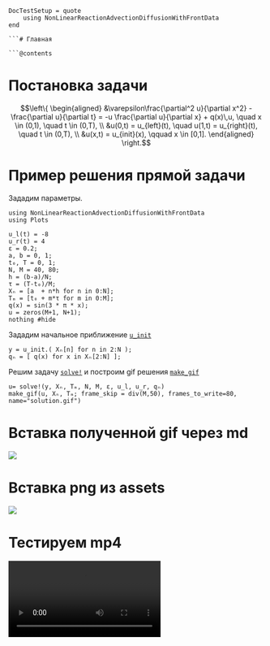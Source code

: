 ```@meta
DocTestSetup = quote
    using NonLinearReactionAdvectionDiffusionWithFrontData
end

```# Главная

```@contents
```

# Постановка задачи

```math
\left\{
\begin{aligned}
    &\varepsilon\frac{\partial^2 u}{\partial x^2} - \frac{\partial u}{\partial t} = -u \frac{\partial u}{\partial x} +  q(x)\,u, \quad x \in (0,1), \quad t \in (0,T), \\
    &u(0,t) = u_{left}(t), \quad u(1,t) = u_{right}(t), \quad t \in (0,T), \\
    &u(x,t) = u_{init}(x), \qquad x \in [0,1].
\end{aligned}
\right.
```

# Пример решения прямой задачи

Зададим параметры.
```@example demo
using NonLinearReactionAdvectionDiffusionWithFrontData
using Plots

u_l(t) = -8
u_r(t) = 4
ε = 0.2;
a, b = 0, 1;
t₀, T = 0, 1;
N, M = 40, 80;
h = (b-a)/N;
τ = (T-t₀)/M;
Xₙ = [a  + n*h for n in 0:N];
Tₘ = [t₀ + m*τ for m in 0:M];
q(x) = sin(3 * π * x);
u = zeros(M+1, N+1);
nothing #hide
```

Зададим начальное приближение [`u_init`](@ref)
```@example demo
y = u_init.( Xₙ[n] for n in 2:N );
qₙ = [ q(x) for x in Xₙ[2:N] ];
```

Решим задачу [`solve!`](@ref) и построим gif решения [`make_gif`](@ref)
```@example demo
u= solve!(y, Xₙ, Tₘ, N, M, ε, u_l, u_r, qₙ)
make_gif(u, Xₙ, Tₘ; frame_skip = div(M,50), frames_to_write=80, name="solution.gif")
```

# Вставка полученной gif через md
![](solution.gif)

# Вставка png из assets
![](./assets/make_plot.png)

# Тестируем mp4
![](./assets/solution.mp4)
